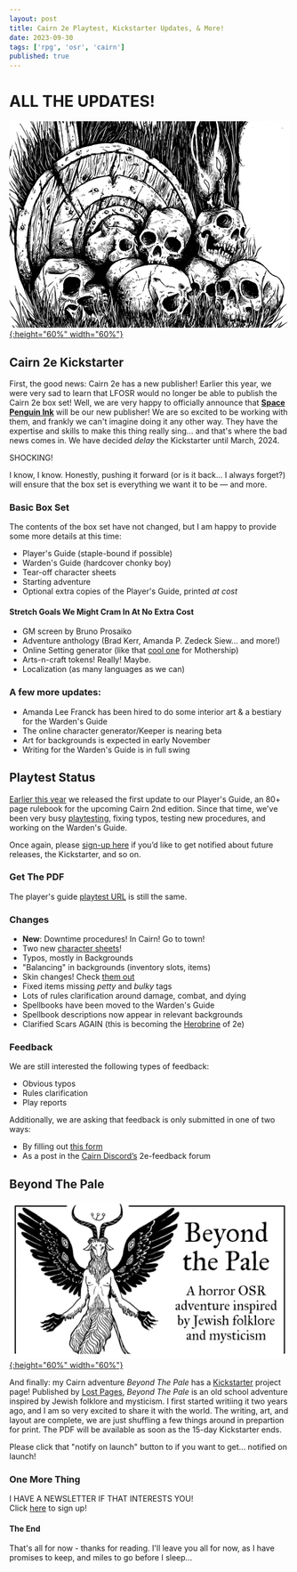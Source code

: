 ```yaml
---
layout: post
title: Cairn 2e Playtest, Kickstarter Updates, & More!
date: 2023-09-30
tags: ['rpg', 'osr', 'cairn']
published: true
---
```

    
# ALL THE UPDATES!

[![Alt text](/img/cairn/skulls.png "Click to make bigger"){:height="60%" width="60%"}](/img/cairn/skulls.png)

## Cairn 2e Kickstarter

First, the good news: Cairn 2e has a new publisher! Earlier this year, we were very sad to learn that LFOSR would no longer be able to publish the Cairn 2e box set! Well, we are very happy to officially announce that [**Space Penguin Ink**](https://spacepenguin.ink) will be our new publisher! We are so excited to be working with them, and frankly we can't imagine doing it any other way. They have the expertise and skills to make this thing really sing... and that's where the bad news comes in. We have decided _delay_ the Kickstarter until March, 2024.

SHOCKING!

I know, I know. Honestly, pushing it forward (or is it back... I always forget?) will ensure that the box set is everything we want it to be — and more.

### Basic Box Set

The contents of the box set have not changed, but I am happy to provide some more details at this time:  
- Player's Guide (staple-bound if possible)
- Warden's Guide (hardcover chonky boy)
- Tear-off character sheets
- Starting adventure
- Optional extra copies of the Player's Guide, printed _at cost_

#### Stretch Goals We Might Cram In At No Extra Cost

- GM screen by Bruno Prosaiko
- Adventure anthology (Brad Kerr, Amanda P. Zedeck Siew... and more!)
- Online Setting generator (like that [cool one](https://anodyneprintware.com/planets/) for Mothership)
- Arts-n-craft tokens! Really! Maybe.
- Localization (as many languages as we can)

### A few more updates:

- Amanda Lee Franck has been hired to do some interior art & a bestiary for the Warden's Guide
- The online character generator/Keeper is nearing beta
- Art for backgrounds is expected in early November
- Writing for the Warden's Guide is in full swing

## Playtest Status

[Earlier this year](https://newschoolrevolution.com/2023/07/10/cairn-2e-playtest) we released the first update to our Player's Guide, an 80+ page rulebook for the upcoming Cairn 2nd edition. Since that time, we've been very busy [playtesting](https://widdershinswanderings.bearblog.dev/blog/?q=Cairn%202e%20playtest), fixing typos, testing new procedures, and working on the Warden's Guide. 

Once again, please [sign-up here](https://tinyurl.com/cairn2e-news) if you’d like to get notified about future releases, the Kickstarter, and so on.

### Get The PDF

The player's guide [playtest URL](https://tinyurl.com/cairn-2e-player) is still the same.

### Changes

- **New**: Downtime procedures! In Cairn! Go to town!
- Two new [character sheets](https://drive.google.com/drive/folders/1tvRA6CBBqJ54mJuyRbfWpAtt43I18CHe?usp=sharing)!
- Typos, mostly in Backgrounds
- "Balancing" in backgrounds (inventory slots, items)
- Skin changes! Check [them out](https://cairnrpg.com/wip/2e/character-creation/#skin)
- Fixed items missing _petty_ and _bulky_ tags
- Lots of rules clarification around damage, combat, and dying
- Spellbooks have been moved to the Warden's Guide
- Spellbook descriptions now appear in relevant backgrounds
- Clarified Scars AGAIN (this is becoming the [Herobrine](https://minecraft.fandom.com/wiki/Herobrine) of 2e)

### Feedback

We are still interested the following types of feedback:
- Obvious typos
- Rules clarification
- Play reports

Additionally, we are asking that feedback is only submitted in one of two ways:  
- By filling out [this form](https://tinyurl.com/2e-feedback)
- As a post in the [Cairn Discord’s](https://discord.com/invite/K3dwaMap5X) 2e-feedback forum 

## Beyond The Pale

[![Alt text](/img/cairn/btp-ks-banner.png "Click to make bigger"){:height="60%" width="60%"}](/img/cairn/btp-ks-banner.png)

And finally: my Cairn adventure _Beyond The Pale_ has a [Kickstarter](https://www.kickstarter.com/projects/lost-pages/beyond-the-pale-a-folktale-adventure) project page! Published by [Lost Pages](https://www.lostpages.co.uk/), _Beyond The Pale_ is an old school adventure inspired by Jewish folklore and mysticism. I first started writiing it two years ago, and I am so very excited to share it with the world. The writing, art, and layout are complete, we are just shuffling a few things around in prepartion for print. The PDF will be available as soon as the 15-day Kickstarter ends. 

Please click that "notify on launch" button to if you want to get... notified on launch!

### One More Thing

I HAVE A NEWSLETTER IF THAT INTERESTS YOU!  
Click [here](https://tinyurl.com/cairn2e-news) to sign up! 

#### The End

That's all for now - thanks for reading. I'll leave you all for now, as I have promises to keep, and miles to go before I sleep...